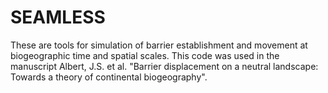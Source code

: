 # SEAMLESS
These are tools for simulation of barrier establishment and movement at biogeographic time and spatial scales. This code was used in the manuscript Albert, J.S. et al. "Barrier displacement on a neutral landscape: Towards a theory of continental biogeography".
